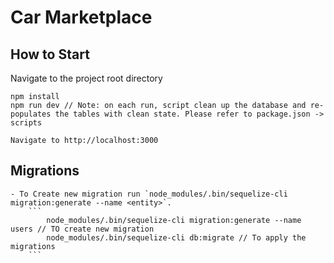 # Car Marketplace

## How to Start

Navigate to the project root directory

    npm install
    npm run dev // Note: on each run, script clean up the database and re-populates the tables with clean state. Please refer to package.json -> scripts

    Navigate to http://localhost:3000

## Migrations

    - To Create new migration run `node_modules/.bin/sequelize-cli migration:generate --name <entity>`. 
        ```
            node_modules/.bin/sequelize-cli migration:generate --name users // TO create new migration
            node_modules/.bin/sequelize-cli db:migrate // To apply the migrations
        ```